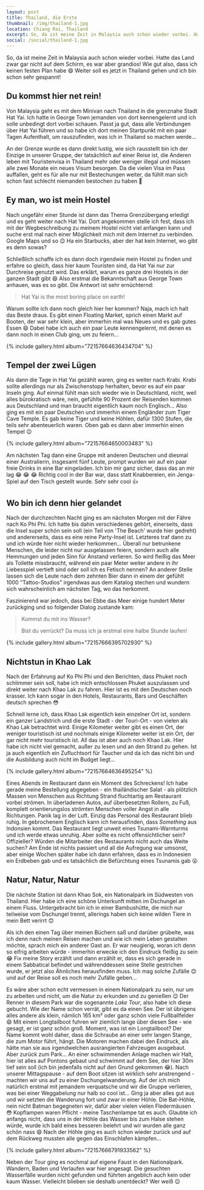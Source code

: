 ```yaml
---
layout: post
title: Thailand, die Erste
thumbnail: /img/thailand-1.jpg
location: Chiang Rai, Thailand
excerpt: So, da ist meine Zeit in Malaysia auch schon wieder vorbei. Hatte das Land zwar gar nicht auf dem Schirm, es war aber grandios! Wie gut also, dass ich keinen festen Plan habe :) Weiter soll es jetzt in Thailand gehen und ich bin schon sehr gespannt!
social: /social/thailand-1.jpg
---
```


So, da ist meine Zeit in Malaysia auch schon wieder vorbei. Hatte das Land zwar gar nicht auf dem Schirm, es war aber grandios! Wie gut also, dass ich keinen festen Plan habe :smile: Weiter soll es jetzt in Thailand gehen und ich bin schon sehr gespannt!

## Du kommst hier net rein!
Von Malaysia geht es mit dem Minivan nach Thailand in die grenznahe Stadt Hat Yai. Ich hatte in George Town jemanden von dort kennengelernt und ich solle unbedingt dort vorbei schauen. Passt ja gut, dass alle Verbindungen über Hat Yai führen und so habe ich dort meinen Startpunkt mit ein paar Tagen Aufenthalt, um rauszufinden, was ich in Thailand so machen werde...

An der Grenze wurde es dann direkt lustig, wie sich rausstellt bin ich der Einzige in unserer Gruppe, der tatsächlich auf einer Reise ist, die Anderen leben mit Touristenvisa in Thailand mehr oder weniger illegal und müssen alle zwei Monate ein neues Visum besorgen. Da die vielen Visa im Pass auffallen, geht es für alle nur mit Bestechungen weiter, da fühlt man sich schon fast schlecht niemanden bestochen zu haben :see_no_evil:

## Ey man, wo ist mein Hostel
Nach ungefähr einer Stunde ist dann das Thema Grenzübergang erledigt und es geht weiter nach Hat Yai. Dort angekommen stelle ich fest, dass ich mit der Wegbeschreibung zu meinem Hostel nicht viel anfangen kann und suche erst mal nach einer Möglichkeit mich mit dem Internet zu verbinden. Google Maps und so :wink: Ha ein Starbucks, aber der hat kein Internet, wo gibt es denn sowas?

Schließlich schaffe ich es dann doch irgendwie mein Hostel zu finden und erfahre so gleich, dass hier kaum Touristen sind, da Hat Yai nur zur Durchreise genutzt wird. Das erklärt, warum es ganze drei Hostels in der ganzen Stadt gibt :smile: Also erstmal die Bekanntschaft aus George Town anhauen, was es so gibt. Die Antwort ist sehr ernüchternd:

> Hat Yai is the most boring place on earth!

Warum sollte ich dann noch gleich hier her kommen? Naja, mach ich halt das Beste draus. Es gibt einen Floating Market, sprich einen Markt auf Booten, der war sehr klein, aber immerhin mal was Neues und es gab gutes Essen :smile: Dabei habe ich auch ein paar Leute kennengelernt, mit denen es dann noch in einen Club ging, um zu feiern...

{% include gallery.html album="72157664636434704" %}

## Tempel der zwei Lügen
Als dann die Tage in Hat Yai gezählt waren, ging es weiter nach Krabi. Krabi sollte allerdings nur als Zwischenstopp herhalten, bevor es auf ein paar Inseln ging. Auf einmal fühlt man sich wieder wie in Deutschland, nicht, weil alles bürokratisch wäre, nein, gefühlte 90 Prozent der Reisenden kommen aus Deutschland und man braucht eigentlich kaum noch Englisch... Also ging es mit ein paar Deutschen und immerhin einem Engländer zum Tiger Cave Temple. Es gab keine Tiger und keine Höhlen, dafür 1300 Stufen, die teils sehr abenteuerlich waren. Oben gab es dann aber immerhin einen Tempel :wink:

{% include gallery.html album="72157664650003483" %}

Am nächsten Tag dann eine Gruppe mit anderen Deutschen und diesmal einer Australierin, insgesamt fünf Leute, prompt wurden wir auf ein paar freie Drinks in eine Bar eingeladen. Ich bin mir ganz sicher, dass das an mir lag :joy: :joy: :joy: Richtig cool in der Bar war, dass statt Knabbereien, ein Jenga-Spiel auf den Tisch gestellt wurde. Sehr sehr cool :thumbsup:

## Wo bin ich denn hier gelandet
Nach der durchzechten Nacht ging es am nächsten Morgen mit der Fähre nach Ko Phi Phi. Ich hatte bis dahin verschiedenes gehört, einerseits, dass die Insel super schön sein soll (ein Teil von 'The Beach' wurde hier gedreht) und andererseits, dass es eine reine Party-Insel ist. Letzteres traf dann zu und ich würde hier nicht wieder herkommen... Überall nur betrunkene Menschen, die leider nicht nur ausgelassen feiern, sondern auch alle Hemmungen und jeden Sinn für Anstand verlieren. So wird fleißig das Meer als Toilette missbraucht, während ein paar Meter weiter andere in ihr Liebesspiel vertieft sind oder soll ich es Fetisch nennen? An anderer Stelle lassen sich die Leute nach dem zehnten Bier dann in einem der gefühlt 1000 "Tattoo-Studios" irgendwas aus dem Katalog stechen und wundern sich wahrscheinlich am nächsten Tag, wo das herkommt.

Faszinierend war jedoch, dass bei Ebbe das Meer einige hundert Meter zurückging und so folgender Dialog zustande kam:

> Kommst du mit ins Wasser?
>
> Bist du verrückt? Da muss ich ja erstmal eine halbe Stunde laufen!

{% include gallery.html album="72157666395702930" %}

## Nichtstun in Khao Lak
Nach der Erfahrung auf Ko Phi Phi und den Berichten, dass Phuket noch schlimmer sein soll, habe ich mich entschlossen Phuket auszulassen und direkt weiter nach Khao Lak zu fahren. Hier ist es mit den Deutschen noch krasser. Ich kann sogar in den Hotels, Restaurants, Bars und Geschäften deutsch sprechen :flushed:

Schnell lerne ich, dass Khao Lak eigentlich kein einzelner Ort ist, sondern ein ganzer Landstrich und die erste Stadt - der Touri-Ort - von vielen als Khao Lak betrachtet wird. Einige Kilometer weiter gibt es einen Ort, der weniger touristisch ist und nochmals einige Kilometer weiter ist ein Ort, der gar nicht mehr touristisch ist. All das ist aber auch noch Khao Lak. Hier habe ich nicht viel gemacht, außer zu lesen und an den Strand zu gehen. Ist ja auch eigentlich ein Zufluchtsort für Taucher und da ich das nicht bin und die Ausbildung auch nicht im Budget liegt...

{% include gallery.html album="72157664636495254" %}

Eines Abends im Restaurant dann ein Moment des Schreckens! Ich habe gerade meine Bestellung abgegeben - ein thailändischer Salat - als plötzlich Massen von Menschen aus Richtung Strand fluchtartig am Restaurant vorbei strömen. In überladenen Autos, auf überbesetzten Rollern, zu Fuß, komplett orientierungslos strömten Menschen voller Angst in alle Richtungen. Panik lag in der Luft. Einzig das Personal des Restaurant blieb ruhig. In gebrochenem Englisch kann ich herausfinden, dass _Something_ aus Indonsien kommt. Das Restaurant liegt unweit eines Tsunami-Warnturms und ich werde etwas unruhig. Aber sollte es nicht offensichtlicher sein? Offizieller? Würden die Mitarbeiter des Restaurants nicht auch das Weite suchen? Am Ende ist nichts passiert und all die Aufregung war umsonst, aber einige Wochen später habe ich dann erfahren, dass es in Indonesien ein Erdbeben gab und es tatsächlich die Befürchtung eines Tsunamis gab :open_mouth:

## Natur, Natur, Natur
Die nächste Station ist dann Khao Sok, ein Nationalpark im Südwesten von Thailand. Hier habe ich eine schöne Unterkunft mitten im Dschungel an einem Fluss. Untergebracht bin ich in einer Bambushütte, die mich nur teilweise vom Dschungel trennt, allerings haben sich keine wilden Tiere in mein Bett verirrt :blush: 

Als ich den einen Tag über meinen Büchern saß und darüber grübelte, was ich denn nach meinen Reisen machen und wie ich mein Leben gestalten möchte, sprach mich ein anderer Gast an. Er war neugierig, woran ich denn so eifrig arbeiten würde - immerhin erwecke ich den Eindruck fleißig zu sein :joy: Fix meine Story erzählt und dann erzählt er, dass es sich gerade in einem Sabbatical befindet und währenddessen seine Stelle gestrichen wurde, er jetzt also Ähnliches herausfinden muss. Ich mag solche Zufälle :blush: und auf der Reise soll es noch mehr Zufälle geben...

Es wäre aber schon echt vermessen in einem Nationalpark zu sein, nur um zu arbeiten und nicht, um die Natur zu erkunden und zu genießen :wink:
Der Renner in diesem Park war die sogenannte _Lake Tour_, also habe ich diese gebucht. Wie der Name schon verrät, gibt es da einen See. Der ist übrigens alles andere als klein, nämlich 165 km² oder ganz schön viele Fußballfelder :smile: Mit einem Longtailboot fuhren wir ziemlich lange über diesen See - wie gesagt, er ist ganz schön groß. Moment, was ist ein Longtailboot? Der Name kommt wohl daher, dass die Schraube an einer sehr langen Stange, die zum Motor führt, hängt. Die Motoren machen dabei den Eindruck, als hätte man sie aus irgendwelchen ausrangierten Fahrzeugen ausgebaut. Aber zurück zum Park... An einer schwimmenden Anlage machen wir Halt, hier ist alles auf Pontons gebaut und schwimmt auf dem See, der hier 30m tief sein soll (ich bin jedenfalls nicht auf den Grund gekommen :joy:). Nach unserer Mittagspause - auf dem Boot sitzen ist wirklich sehr anstrengend - machten wir uns auf zu einer Dschungelwanderung. Auf der ich mich natürlich erstmal mit jemandem verquatsche und wir die Gruppe verlieren, was bei einer Weggabelung nur halb so cool ist... Ging ja aber alles gut aus und wir setzten die Wanderung fort und zwar in einer Höhle. Die Bat-Höhle, nein nicht Batman begegneten wir, dafür aber vielen vielen Fledermäusen :flushed: Kopflampen waren Pflicht - meine Taschenlampe tat es auch. Glaubte ich anfangs nicht, dass uns in der Höhle das Wasser bis zum Halse stehen würde, wurde ich bald eines besseren belehrt und wir wurden alle ganz schön nass :smile: Nach der Höhle ging es auch schon wieder zurück und auf dem Rückweg mussten alle gegen das Einschlafen kämpfen...

{% include gallery.html album="72157666791933562" %}

Neben der Tour ging es nochmal auf eigene Faust in den Nationalpark. Wandern, Baden und Verlaufen war hier angesagt. Die gesuchten Wasserfälle wurden nicht gefunden und führten angeblich auch kein oder kaum Wasser. Vielleicht blieben sie deshalb unentdeckt? Wer weiß :wink:
